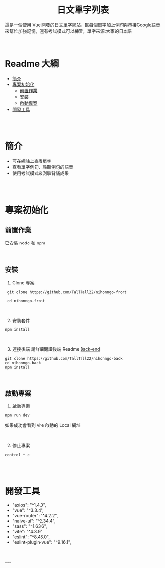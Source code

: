 <h1 align=center>日文單字列表</h1>

這是一個使用 Vue 開發的日文單字網站，幫每個單字加上例句與串接Google語音來幫忙加強記憶，還有考試模式可以練習，單字來源:大家的日本語
<br>
<br>
<br>

# Readme 大綱
- [簡介](#簡介)
- [專案初始化](#專案初始化)
  - [前置作業](#前置作業)
  - [安裝](#安裝)
  - [啟動專案](#啟動專案)
- [開發工具](#開發工具)

<br>
<br>

# 簡介
- 可在網站上查看單字
- 查看單字例句、聆聽例句的語音
- 使用考試模式來測驗背誦成果

<br>
<br>

# 專案初始化
## **前置作業**
已安裝 node 和 npm

<br>

## **安裝**
1. Clone 專案
```
 git clone https://github.com/TallTall22/nihonngo-front

 cd nihonngo-front
```

<br/>

2. 安裝套件
```
npm install
```

<br/>

3.  連接後端
請詳細閱讀後端 Readme [Back-end](https://github.com/TallTall22/nihonngo-back) 
```
git clone https://github.com/TallTall22/nihonngo-back
cd nihonngo-back
npm install
```



<br/>

## **啟動專案**

1. 啟動專案
```
npm run dev
```

如果成功會看到 vite 啟動的 Local 網址

<br>

2. 停止專案
```
control + c
```
<br/>
<br/>


# 開發工具
- "axios": "^1.4.0",
- "vue": "^3.3.4",
- "vue-router": "^4.2.2",
- "naive-ui": "^2.34.4",
- "sass": "^1.63.6",
- "vite": "^4.3.9"
- "eslint": "^8.46.0",
- "eslint-plugin-vue": "^9.16.1",
<br>
<br>
---


